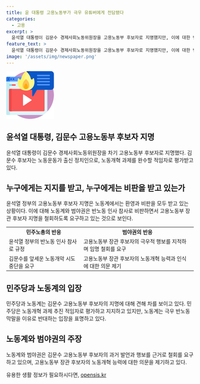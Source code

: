 ```yaml
---
title: 윤 대통령 고용노동부가 극우 유튜버에게 전담됐다
categories:
  - 고용
excerpt: >
  윤석열 대통령이 김문수 경제사회노동위원장을 고용노동부 후보자로 지명했지만, 이에 대한 반발이 일고 있다. 범야권과 노동계는 극우적 입장과 발언을 지닌 김 후보자를 반대하며, 윤 정부의 반노동 인사에 대해 비판하고 있다. 김 후보자의 노동개혁과 관련된 경험과 윤 정부의 판단도 이슈가 되고 있으며, 여론은 분분한 상태다.
feature_text: >
  윤석열 대통령이 김문수 경제사회노동위원장을 고용노동부 후보자로 지명했지만, 이에 대한 반발이 일고 있다. 범야권과 노동계는 극우적 입장과 발언을 지닌 김 후보자를 반대하며, 윤 정부의 반노동 인사에 대해 비판하고 있다. 김 후보자의 노동개혁과 관련된 경험과 윤 정부의 판단도 이슈가 되고 있으며, 여론은 분분한 상태다.
image: '/assets/img/newspaper.png'
---
```


<p><img src="/assets/img/news.png" alt="rentncar 속보" /></p>

<h2>윤석열 대통령, 김문수 고용노동부 후보자 지명</h2>

<p data-ke-size="size16">윤석열 대통령이 김문수 경제사회노동위원장을 차기 고용노동부 후보자로 지명했다. 김문수 후보자는 노동운동가 출신 정치인으로, 노동개혁 과제를 완수할 적임자로 평가받고 있다.</p>

<h2>누구에게는 지지를 받고, 누구에게는 비판을 받고 있는가</h2>

<p data-ke-size="size16">윤석열 정부의 고용노동부 후보자 지명은 노동계에서는 환영과 비판을 모두 받고 있는 상황이다. 이에 대해 노동계와 범야권은 반노동 인사 참사로 비판하면서 고용노동부 장관 후보자 지명을 철회하도록 요구하고 있는 것으로 보인다.</p>

<table style="width: 100%;">
<tbody>
<tr>
<td style="text-align: center; height: 17px;"><b>민주노총의 반응</b></td>
<td style="text-align: center; height: 17px;"><b>범야권의 반응</b></td>
</tr>
<tr>
<td>윤석열 정부의 반노동 인사 참사로 규정</td>
<td>고용노동부 장관 후보자의 극우적 행보를 지적하며 임명 철회를 요구</td>
</tr>
<tr>
<td>김문수를 앞세운 노동개악 시도 중단을 요구</td>
<td>고용노동부 장관 후보자의 노동개혁 능력과 인식에 대한 의문 제기</td>
</tr>
</tbody>
</table>

<h2>민주당과 노동계의 입장</h2>

<p data-ke-size="size16">민주당과 노동계는 김문수 고용노동부 후보자의 지명에 대해 견해 차를 보이고 있다. 민주당은 노동개혁 과제 추진 적임자로 평가하고 지지하고 있지만, 노동계는 극우 반노동 막말을 이유로 반대하는 입장을 표명하고 있다.</p>

<h2>노동계와 범야권의 주장</h2>

<p data-ke-size="size16">노동계와 범야권은 김문수 고용노동부 후보자의 과거 발언과 행보를 근거로 철회를 요구하고 있으며, 고용노동부 장관 후보자의 노동개혁 능력에 대한 의문을 제기하고 있다.</p>
유용한 생활 정보가 필요하시다면, <a href="https://opensis.kr" rel="dofollow">opensis.kr</a>


